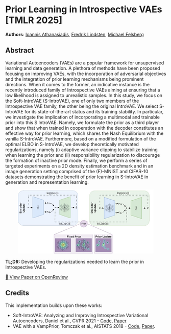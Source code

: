 # Prior Learning in Introspective VAEs [TMLR 2025]

**Authors**: [Ioannis Athanasiadis](https://scholar.google.com/citations?user=RCAtJgUAAAAJ), [Fredrik Lindsten](https://scholar.google.com/citations?user=GylfPngAAAAJ), [Michael Felsberg](https://scholar.google.com/citations?user=kWfR08AAAAJ)


## Abstract

Variational Autoencoders (VAEs) are a popular framework for unsupervised learning and data generation. A plethora of methods have been proposed focusing on improving VAEs, with the incorporation of adversarial objectives and the integration of prior learning mechanisms being prominent directions. When it comes to the former, an indicative instance is the recently introduced family of Introspective VAEs aiming at ensuring that a low likelihood is assigned to unrealistic samples. In this study, we focus on the Soft-IntroVAE (S-IntroVAE), one of only two members of the Introspective VAE family, the other being the original IntroVAE. We select S-IntroVAE for its state-of-the-art status and its training stability. In particular, we investigate the implication of incorporating a multimodal and trainable prior into this S IntroVAE. Namely, we formulate the prior as a third player and show that when trained in cooperation with the decoder constitutes an effective way for prior learning, which shares the Nash Equilibrium with the vanilla S-IntroVAE. Furthermore, based on a modified formulation of the optimal ELBO in S-IntroVAE, we develop theoretically motivated regularizations, namely (i) adaptive variance clipping to stabilize training when learning the prior and (ii) responsibility regularization to discourage the formation of inactive prior mode. Finally, we perform a series of targeted experiments on a 2D density estimation benchmark and in an image generation setting comprised of the (F)-MNIST and CIFAR-10 datasets demonstrating the benefit of prior learning in S-IntroVAE in generation and representation learning.

<figure>
  <img src="assets/intro_prior.jpg" alt="Model Architecture" width="1000"/>
</figure>

**TL;DR:** Developing the regularizations needed to learn the prior in Introspective VAEs.

[📄 View Paper on OpenReview](https://openreview.net/forum?id=u4YDVFodYX)

## Credits
This implementation builds upon these works:

* Soft-IntroVAE: Analyzing and Improving Introspective Variational Autoencoders, Daniel et al., CVPR 2021 - [Code](https://github.com/taldatech/soft-intro-vae-pytorch), [Paper](https://arxiv.org/abs/2012.13253)
* VAE with a VampPrior, Tomczak et al., AISTATS 2018  - [Code](https://github.com/jmtomczak/vae_vampprior), [Paper](https://arxiv.org/abs/1705.07120).
